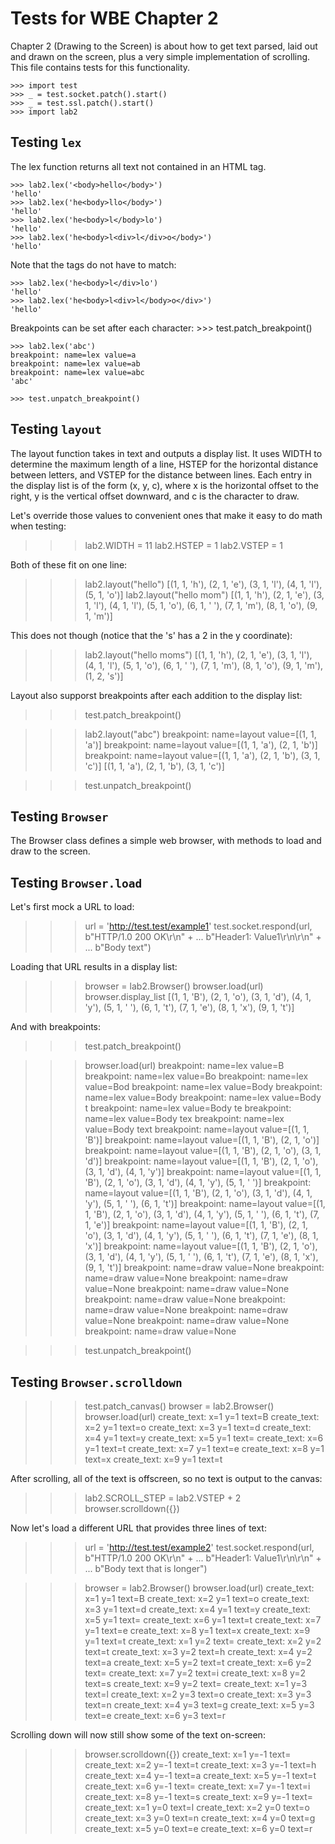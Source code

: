 Tests for WBE Chapter 2
=======================

Chapter 2 (Drawing to the Screen) is about how to get text parsed, laid out
and drawn on the screen, plus a very simple implementation of scrolling. This
file contains tests for this functionality.

    >>> import test
    >>> _ = test.socket.patch().start()
    >>> _ = test.ssl.patch().start()
    >>> import lab2

Testing `lex`
-------------

The lex function returns all text not contained in an HTML tag.

    >>> lab2.lex('<body>hello</body>')
    'hello'
    >>> lab2.lex('he<body>llo</body>')
    'hello'
    >>> lab2.lex('he<body>l</body>lo')
    'hello'
    >>> lab2.lex('he<body>l<div>l</div>o</body>')
    'hello'

Note that the tags do not have to match:

    >>> lab2.lex('he<body>l</div>lo')
    'hello'
    >>> lab2.lex('he<body>l<div>l</body>o</div>')
    'hello'

Breakpoints can be set after each character:
    >>> test.patch_breakpoint()

    >>> lab2.lex('abc')
    breakpoint: name=lex value=a
    breakpoint: name=lex value=ab
    breakpoint: name=lex value=abc
    'abc'

    >>> test.unpatch_breakpoint()


Testing `layout`
----------------

The layout function takes in text and outputs a display list. It
uses WIDTH to determine the maximum length of a line, HSTEP for the
horizontal distance between letters, and VSTEP for the distance between lines.
Each entry in the display list is of the form (x, y, c), where x is the
horizontal offset to the right, y is the vertical offset downward, and c is the
character to draw.

Let's override those values to convenient ones that make it easy to do math
when testing:

>>> lab2.WIDTH = 11
>>> lab2.HSTEP = 1
>>> lab2.VSTEP = 1

Both of these fit on one line:

>>> lab2.layout("hello")
[(1, 1, 'h'), (2, 1, 'e'), (3, 1, 'l'), (4, 1, 'l'), (5, 1, 'o')]
>>> lab2.layout("hello mom")
[(1, 1, 'h'), (2, 1, 'e'), (3, 1, 'l'), (4, 1, 'l'), (5, 1, 'o'), (6, 1, ' '), (7, 1, 'm'), (8, 1, 'o'), (9, 1, 'm')]

This does not though (notice that the 's' has a 2 in the y coordinate):
>>> lab2.layout("hello moms")
[(1, 1, 'h'), (2, 1, 'e'), (3, 1, 'l'), (4, 1, 'l'), (5, 1, 'o'), (6, 1, ' '), (7, 1, 'm'), (8, 1, 'o'), (9, 1, 'm'), (1, 2, 's')]

Layout also supporst breakpoints after each addition to the display list:

>>> test.patch_breakpoint()

>>> lab2.layout("abc")
breakpoint: name=layout value=[(1, 1, 'a')]
breakpoint: name=layout value=[(1, 1, 'a'), (2, 1, 'b')]
breakpoint: name=layout value=[(1, 1, 'a'), (2, 1, 'b'), (3, 1, 'c')]
[(1, 1, 'a'), (2, 1, 'b'), (3, 1, 'c')]

>>> test.unpatch_breakpoint()

Testing `Browser`
-----------------

The Browser class defines a simple web browser, with methods to load and
draw to the screen.

Testing `Browser.load`
----------------------

Let's first mock a URL to load:

>>> url = 'http://test.test/example1'
>>> test.socket.respond(url, b"HTTP/1.0 200 OK\r\n" +
... b"Header1: Value1\r\n\r\n" +
... b"Body text")

Loading that URL results in a display list:

>>> browser = lab2.Browser()
>>> browser.load(url)
>>> browser.display_list
[(1, 1, 'B'), (2, 1, 'o'), (3, 1, 'd'), (4, 1, 'y'), (5, 1, ' '), (6, 1, 't'), (7, 1, 'e'), (8, 1, 'x'), (9, 1, 't')]

And with breakpoints:

>>> test.patch_breakpoint()

>>> browser.load(url)
breakpoint: name=lex value=B
breakpoint: name=lex value=Bo
breakpoint: name=lex value=Bod
breakpoint: name=lex value=Body
breakpoint: name=lex value=Body 
breakpoint: name=lex value=Body t
breakpoint: name=lex value=Body te
breakpoint: name=lex value=Body tex
breakpoint: name=lex value=Body text
breakpoint: name=layout value=[(1, 1, 'B')]
breakpoint: name=layout value=[(1, 1, 'B'), (2, 1, 'o')]
breakpoint: name=layout value=[(1, 1, 'B'), (2, 1, 'o'), (3, 1, 'd')]
breakpoint: name=layout value=[(1, 1, 'B'), (2, 1, 'o'), (3, 1, 'd'), (4, 1, 'y')]
breakpoint: name=layout value=[(1, 1, 'B'), (2, 1, 'o'), (3, 1, 'd'), (4, 1, 'y'), (5, 1, ' ')]
breakpoint: name=layout value=[(1, 1, 'B'), (2, 1, 'o'), (3, 1, 'd'), (4, 1, 'y'), (5, 1, ' '), (6, 1, 't')]
breakpoint: name=layout value=[(1, 1, 'B'), (2, 1, 'o'), (3, 1, 'd'), (4, 1, 'y'), (5, 1, ' '), (6, 1, 't'), (7, 1, 'e')]
breakpoint: name=layout value=[(1, 1, 'B'), (2, 1, 'o'), (3, 1, 'd'), (4, 1, 'y'), (5, 1, ' '), (6, 1, 't'), (7, 1, 'e'), (8, 1, 'x')]
breakpoint: name=layout value=[(1, 1, 'B'), (2, 1, 'o'), (3, 1, 'd'), (4, 1, 'y'), (5, 1, ' '), (6, 1, 't'), (7, 1, 'e'), (8, 1, 'x'), (9, 1, 't')]
breakpoint: name=draw value=None
breakpoint: name=draw value=None
breakpoint: name=draw value=None
breakpoint: name=draw value=None
breakpoint: name=draw value=None
breakpoint: name=draw value=None
breakpoint: name=draw value=None
breakpoint: name=draw value=None
breakpoint: name=draw value=None

>>> test.unpatch_breakpoint()

Testing `Browser.scrolldown`
----------------------------

>>> test.patch_canvas()
>>> browser = lab2.Browser()
>>> browser.load(url)
create_text: x=1 y=1 text=B
create_text: x=2 y=1 text=o
create_text: x=3 y=1 text=d
create_text: x=4 y=1 text=y
create_text: x=5 y=1 text= 
create_text: x=6 y=1 text=t
create_text: x=7 y=1 text=e
create_text: x=8 y=1 text=x
create_text: x=9 y=1 text=t

After scrolling, all of the text is offscreen, so no text is output to the
canvas:

>>> lab2.SCROLL_STEP = lab2.VSTEP + 2
>>> browser.scrolldown({})

Now let's load a different URL that provides three lines of text:

>>> url = 'http://test.test/example2'
>>> test.socket.respond(url, b"HTTP/1.0 200 OK\r\n" +
... b"Header1: Value1\r\n\r\n" +
... b"Body text that is longer")

>>> browser = lab2.Browser()
>>> browser.load(url)
create_text: x=1 y=1 text=B
create_text: x=2 y=1 text=o
create_text: x=3 y=1 text=d
create_text: x=4 y=1 text=y
create_text: x=5 y=1 text= 
create_text: x=6 y=1 text=t
create_text: x=7 y=1 text=e
create_text: x=8 y=1 text=x
create_text: x=9 y=1 text=t
create_text: x=1 y=2 text= 
create_text: x=2 y=2 text=t
create_text: x=3 y=2 text=h
create_text: x=4 y=2 text=a
create_text: x=5 y=2 text=t
create_text: x=6 y=2 text= 
create_text: x=7 y=2 text=i
create_text: x=8 y=2 text=s
create_text: x=9 y=2 text= 
create_text: x=1 y=3 text=l
create_text: x=2 y=3 text=o
create_text: x=3 y=3 text=n
create_text: x=4 y=3 text=g
create_text: x=5 y=3 text=e
create_text: x=6 y=3 text=r

Scrolling down will now still show some of the text on-screen:

>>> browser.scrolldown({})
create_text: x=1 y=-1 text= 
create_text: x=2 y=-1 text=t
create_text: x=3 y=-1 text=h
create_text: x=4 y=-1 text=a
create_text: x=5 y=-1 text=t
create_text: x=6 y=-1 text= 
create_text: x=7 y=-1 text=i
create_text: x=8 y=-1 text=s
create_text: x=9 y=-1 text= 
create_text: x=1 y=0 text=l
create_text: x=2 y=0 text=o
create_text: x=3 y=0 text=n
create_text: x=4 y=0 text=g
create_text: x=5 y=0 text=e
create_text: x=6 y=0 text=r